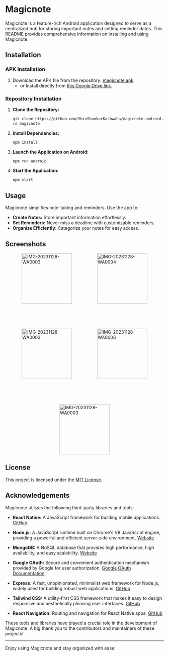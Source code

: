 # Magicnote

Magicnote is a feature-rich Android application designed to serve as a centralized hub for storing important notes and setting reminder dates. This README provides comprehensive information on installing and using Magicnote.

## Installation

### APK Installation

1. Download the APK file from the repository: [magicnote.apk](./magicnote.apk)
   - _or_
   Install directly from [this Google Drive link](https://drive.google.com/file/d/1Mxy37ChPjAbJ8sA5MRz5nPUd6Kt34Da1/view?usp=sharing).

### Repository Installation

1. **Clone the Repository:**
    ```bash
    git clone https://github.com/ShivShankarKushwaha/magicnote-android.git
    cd magicnote
    ```

2. **Install Dependencies:**
    ```bash
    npm install
    ```

3. **Launch the Application on Android:**
    ```bash
    npm run android
    ```

4. **Start the Application:**
    ```bash
    npm start
    ```

## Usage

Magicnote simplifies note-taking and reminders. Use the app to:

- **Create Notes:** Store important information effortlessly.
- **Set Reminders:** Never miss a deadline with customizable reminders.
- **Organize Efficiently:** Categorize your notes for easy access.

## Screenshots

<!-- Insert relevant images showcasing the Magicnote application here. -->
<div style="display:flex;justify-content:center;flex-wrap:wrap;gap:5rem">
<img style="width: 10rem;" src="https://i.ibb.co/QjP5dRv/IMG-20231128-WA0003.jpg" alt="IMG-20231128-WA0003" border="0">
<img  style="width: 10rem;" src="https://i.ibb.co/crg3KCZ/IMG-20231128-WA0004.jpg" alt="IMG-20231128-WA0004" border="0">
<img style="width: 10rem;" src="https://i.ibb.co/nBS0vjy/IMG-20231128-WA0005.jpg" alt="IMG-20231128-WA0003" border="0">
<img  style="width: 10rem;" src="https://i.ibb.co/GTK1Vrr/IMG-20231128-WA0006.jpg" alt="IMG-20231128-WA0006" alt="IMG-20231128-WA0004" border="0">
<img style="width: 10rem;" src="https://i.ibb.co/bdz6RFb/IMG-20231128-WA0007.jpg" alt="IMG-20231128-WA0003" border="0">
</div>


## License

This project is licensed under the [MIT License]().

## Acknowledgements

Magicnote utilizes the following third-party libraries and tools:

- **React Native:** A JavaScript framework for building mobile applications. [GitHub](https://github.com/facebook/react-native)

- **Node.js:** A JavaScript runtime built on Chrome's V8 JavaScript engine, providing a powerful and efficient server-side environment. [Website](https://nodejs.org/)

- **MongoDB:** A NoSQL database that provides high performance, high availability, and easy scalability. [Website](https://www.mongodb.com/)

- **Google OAuth:** Secure and convenient authentication mechanism provided by Google for user authorization. [Google OAuth Documentation](https://developers.google.com/identity/protocols/oauth2)

- **Express:** A fast, unopinionated, minimalist web framework for Node.js, widely used for building robust web applications. [GitHub](https://github.com/expressjs/express)

- **Tailwind CSS:** A utility-first CSS framework that makes it easy to design responsive and aesthetically pleasing user interfaces. [GitHub](https://github.com/tailwindlabs/tailwindcss)

- **React Navigation:** Routing and navigation for React Native apps. [GitHub](https://github.com/react-navigation/react-navigation)

These tools and libraries have played a crucial role in the development of Magicnote. A big thank you to the contributors and maintainers of these projects!

---

Enjoy using Magicnote and stay organized with ease!
